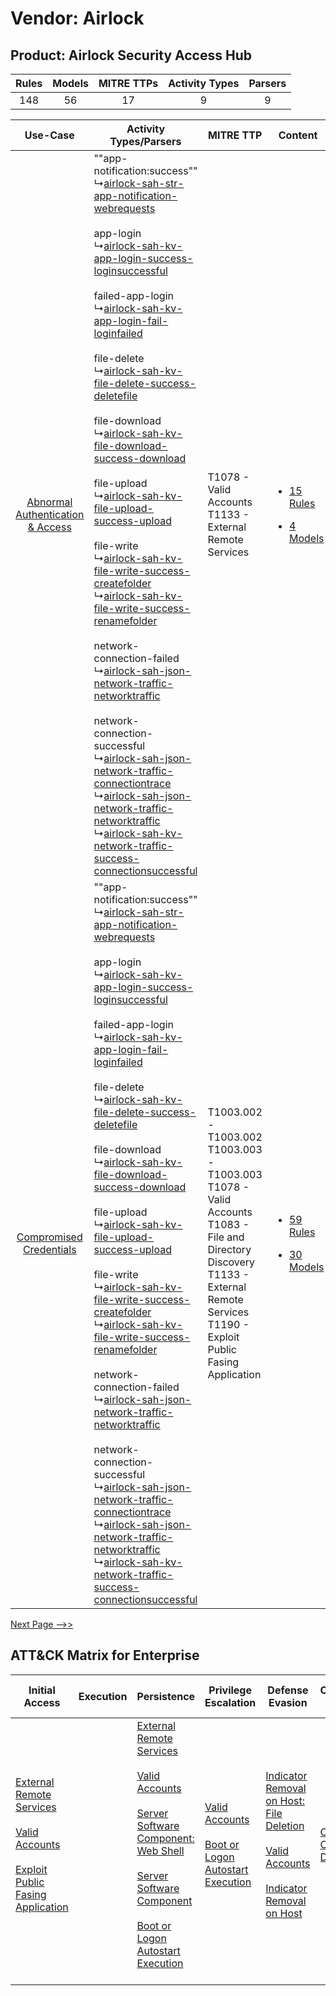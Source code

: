 Vendor: Airlock
===============
Product: Airlock Security Access Hub
------------------------------------
| Rules | Models | MITRE TTPs | Activity Types | Parsers |
|:-----:|:------:|:----------:|:--------------:|:-------:|
|  148  |   56   |     17     |       9        |    9    |

|    Use-Case    | Activity Types/Parsers    | MITRE TTP    | Content    |
|:----:| ---- | ---- | ---- |
| [Abnormal Authentication & Access](../../../UseCases/uc_abnormal_authentication_&_access.md) |  ""app-notification:success""<br> ↳[airlock-sah-str-app-notification-webrequests](Ps/pC_airlocksahstrappnotificationwebrequests.md)<br><br> app-login<br> ↳[airlock-sah-kv-app-login-success-loginsuccessful](Ps/pC_airlocksahkvapploginsuccessloginsuccessful.md)<br><br> failed-app-login<br> ↳[airlock-sah-kv-app-login-fail-loginfailed](Ps/pC_airlocksahkvapploginfailloginfailed.md)<br><br> file-delete<br> ↳[airlock-sah-kv-file-delete-success-deletefile](Ps/pC_airlocksahkvfiledeletesuccessdeletefile.md)<br><br> file-download<br> ↳[airlock-sah-kv-file-download-success-download](Ps/pC_airlocksahkvfiledownloadsuccessdownload.md)<br><br> file-upload<br> ↳[airlock-sah-kv-file-upload-success-upload](Ps/pC_airlocksahkvfileuploadsuccessupload.md)<br><br> file-write<br> ↳[airlock-sah-kv-file-write-success-createfolder](Ps/pC_airlocksahkvfilewritesuccesscreatefolder.md)<br> ↳[airlock-sah-kv-file-write-success-renamefolder](Ps/pC_airlocksahkvfilewritesuccessrenamefolder.md)<br><br> network-connection-failed<br> ↳[airlock-sah-json-network-traffic-networktraffic](Ps/pC_airlocksahjsonnetworktrafficnetworktraffic.md)<br><br> network-connection-successful<br> ↳[airlock-sah-json-network-traffic-connectiontrace](Ps/pC_airlocksahjsonnetworktrafficconnectiontrace.md)<br> ↳[airlock-sah-json-network-traffic-networktraffic](Ps/pC_airlocksahjsonnetworktrafficnetworktraffic.md)<br> ↳[airlock-sah-kv-network-traffic-success-connectionsuccessful](Ps/pC_airlocksahkvnetworktrafficsuccessconnectionsuccessful.md)<br> | T1078 - Valid Accounts<br>T1133 - External Remote Services<br>    | [<ul><li>15 Rules</li></ul><ul><li>4 Models</li></ul>](RM/r_m_airlock_airlock_security_access_hub_Abnormal_Authentication_&_Access.md) |
|          [Compromised Credentials](../../../UseCases/uc_compromised_credentials.md)          |  ""app-notification:success""<br> ↳[airlock-sah-str-app-notification-webrequests](Ps/pC_airlocksahstrappnotificationwebrequests.md)<br><br> app-login<br> ↳[airlock-sah-kv-app-login-success-loginsuccessful](Ps/pC_airlocksahkvapploginsuccessloginsuccessful.md)<br><br> failed-app-login<br> ↳[airlock-sah-kv-app-login-fail-loginfailed](Ps/pC_airlocksahkvapploginfailloginfailed.md)<br><br> file-delete<br> ↳[airlock-sah-kv-file-delete-success-deletefile](Ps/pC_airlocksahkvfiledeletesuccessdeletefile.md)<br><br> file-download<br> ↳[airlock-sah-kv-file-download-success-download](Ps/pC_airlocksahkvfiledownloadsuccessdownload.md)<br><br> file-upload<br> ↳[airlock-sah-kv-file-upload-success-upload](Ps/pC_airlocksahkvfileuploadsuccessupload.md)<br><br> file-write<br> ↳[airlock-sah-kv-file-write-success-createfolder](Ps/pC_airlocksahkvfilewritesuccesscreatefolder.md)<br> ↳[airlock-sah-kv-file-write-success-renamefolder](Ps/pC_airlocksahkvfilewritesuccessrenamefolder.md)<br><br> network-connection-failed<br> ↳[airlock-sah-json-network-traffic-networktraffic](Ps/pC_airlocksahjsonnetworktrafficnetworktraffic.md)<br><br> network-connection-successful<br> ↳[airlock-sah-json-network-traffic-connectiontrace](Ps/pC_airlocksahjsonnetworktrafficconnectiontrace.md)<br> ↳[airlock-sah-json-network-traffic-networktraffic](Ps/pC_airlocksahjsonnetworktrafficnetworktraffic.md)<br> ↳[airlock-sah-kv-network-traffic-success-connectionsuccessful](Ps/pC_airlocksahkvnetworktrafficsuccessconnectionsuccessful.md)<br> | T1003.002 - T1003.002<br>T1003.003 - T1003.003<br>T1078 - Valid Accounts<br>T1083 - File and Directory Discovery<br>T1133 - External Remote Services<br>T1190 - Exploit Public Fasing Application<br> | [<ul><li>59 Rules</li></ul><ul><li>30 Models</li></ul>](RM/r_m_airlock_airlock_security_access_hub_Compromised_Credentials.md)         |
[Next Page -->>](2_ds_airlock_airlock_security_access_hub.md)

ATT&CK Matrix for Enterprise
----------------------------
| Initial Access                                                                                                                                                                                                                         | Execution | Persistence                                                                                                                                                                                                                                                                                                                                                                                                       | Privilege Escalation                                                                                                                                      | Defense Evasion                                                                                                                                                                                                                                    | Credential Access                                                          | Discovery                                                                         | Lateral Movement | Collection                                                            | Command and Control                                                                                                                                                                                                      | Exfiltration | Impact                                                                                                                                              |
| -------------------------------------------------------------------------------------------------------------------------------------------------------------------------------------------------------------------------------------- | --------- | ----------------------------------------------------------------------------------------------------------------------------------------------------------------------------------------------------------------------------------------------------------------------------------------------------------------------------------------------------------------------------------------------------------------- | --------------------------------------------------------------------------------------------------------------------------------------------------------- | -------------------------------------------------------------------------------------------------------------------------------------------------------------------------------------------------------------------------------------------------- | -------------------------------------------------------------------------- | --------------------------------------------------------------------------------- | ---------------- | --------------------------------------------------------------------- | ------------------------------------------------------------------------------------------------------------------------------------------------------------------------------------------------------------------------ | ------------ | --------------------------------------------------------------------------------------------------------------------------------------------------- |
| [External Remote Services](https://attack.mitre.org/techniques/T1133)<br><br>[Valid Accounts](https://attack.mitre.org/techniques/T1078)<br><br>[Exploit Public Fasing Application](https://attack.mitre.org/techniques/T1190)<br><br> |           | [External Remote Services](https://attack.mitre.org/techniques/T1133)<br><br>[Valid Accounts](https://attack.mitre.org/techniques/T1078)<br><br>[Server Software Component: Web Shell](https://attack.mitre.org/techniques/T1505/003)<br><br>[Server Software Component](https://attack.mitre.org/techniques/T1505)<br><br>[Boot or Logon Autostart Execution](https://attack.mitre.org/techniques/T1547)<br><br> | [Valid Accounts](https://attack.mitre.org/techniques/T1078)<br><br>[Boot or Logon Autostart Execution](https://attack.mitre.org/techniques/T1547)<br><br> | [Indicator Removal on Host: File Deletion](https://attack.mitre.org/techniques/T1070/004)<br><br>[Valid Accounts](https://attack.mitre.org/techniques/T1078)<br><br>[Indicator Removal on Host](https://attack.mitre.org/techniques/T1070)<br><br> | [OS Credential Dumping](https://attack.mitre.org/techniques/T1003)<br><br> | [File and Directory Discovery](https://attack.mitre.org/techniques/T1083)<br><br> |                  | [Email Collection](https://attack.mitre.org/techniques/T1114)<br><br> | [Proxy: Multi-hop Proxy](https://attack.mitre.org/techniques/T1090/003)<br><br>[Application Layer Protocol](https://attack.mitre.org/techniques/T1071)<br><br>[Proxy](https://attack.mitre.org/techniques/T1090)<br><br> |              | [Data Destruction](https://attack.mitre.org/techniques/T1485)<br><br>[Data Encrypted for Impact](https://attack.mitre.org/techniques/T1486)<br><br> |
